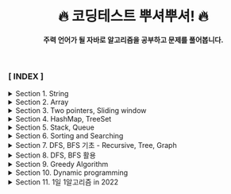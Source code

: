 <div align="center">

<h1>🔥 코딩테스트 뿌셔뿌셔! 🔥 </h1>

<b>주력 언어가 될 자바로 알고리즘을 공부하고 문제를 풀어봅니다.</b>

</div>

<br>

### **[ INDEX ]**

<details>
<summary>Section 1. String</summary>

1. [문자 찾기](src/com/algorithm/section1/section1_01)
2. [대소문자 변환](src/com/algorithm/section1/section1_02)
3. [문장 속 단어 (indexOf(), substring())](src/com/algorithm/section1/section1_03)
4. [단어 뒤집기 (StringBuilder 이용법 또는 직접뒤집기)](src/com/algorithm/section1/section1_04)
5. [특정 문자 뒤집기 (toCharArray())](src/com/algorithm/section1/section1_05)
6. [중복문자제거](src/com/algorithm/section1/section1_06)
7. [회문문자열](src/com/algorithm/section1/section1_07)
8. [유효한 팰린드롬 (replaceAll 정규식이용)](src/com/algorithm/section1/section1_08)
9. [숫자만 추출](src/com/algorithm/section1/section1_09)
10. [가장 짧은 문자거리](src/com/algorithm/section1/section1_10)
11. [문자열 압축](src/com/algorithm/section1/section1_11)
12. [암호 (replace(), parseInt(string, 2))](src/com/algorithm/section1/section1_12)

</details>

<details>
<summary>Section 2. Array</summary>

1. [큰 수 출력하기](src/com/algorithm/section2/section2_01)
2. [보이는 학생](src/com/algorithm/section2/section2_02)
3. [가위바위보](src/com/algorithm/section2/section2_03)
4. [피보나치 수열](src/com/algorithm/section2/section2_04)
5. [소수 (에라토스테네스 체)](src/com/algorithm/section2/section2_05)
6. [뒤집은 소수](src/com/algorithm/section2/section2_06)
7. [점수계산](src/com/algorithm/section2/section2_07)
8. [등수구하기](src/com/algorithm/section2/section2_08)
9. [격자판 최대합](src/com/algorithm/section2/section2_09)
10. [봉우리](src/com/algorithm/section2/section2_10)
11. [임시반장 정하기](src/com/algorithm/section2/section2_11)
12. [멘토링](src/com/algorithm/section2/section2_12)
</details>

<details>
<summary>Section 3. Two pointers, Sliding window</summary>

1. [두 배열 합치기 (two pointers algorithm)](src/com/algorithm/section3/section3_01)
2. [공통원소 구하기(two pointers algorithm)](src/com/algorithm/section3/section3_02)
3. [최대 매출 (Sliding window)](src/com/algorithm/section3/section3_03)
4. [연속부분 수열 (복합적 문제)](src/com/algorithm/section3/section3_04)
5. [연속된 자연수의 합 (two pointers)](src/com/algorithm/section3/section3_05)
6. [연속된 자연수의 합 (수학)](src/com/algorithm/section3/section3_06)
7. [최대 길이 연속부분 수열 (복합적 문제)](src/com/algorithm/section3/section3_07)
</details>

<details>
<summary>Section 4. HashMap, TreeSet</summary>

1. [학급 회장 (HashMap)](src/com/algorithm/section4/section4_01)
2. [아나그램 (HashMap)](src/com/algorithm/section4/section4_02)
3. [매출액의 종류 (Hash, sliding window)](src/com/algorithm/section4/section4_03)
4. [모든 아나그램 찾기 (Hash, sliding window : 시간복잡도 O(n))](src/com/algorithm/section4/section4_04)
5. [K번째 큰 수](src/com/algorithm/section4/section4_05)
</details>

<details>
<summary>Section 5. Stack, Queue</summary>

1. [올바른 괄호](src/com/algorithm/section5/section5_01)
2. [괄호 문자 제거](src/com/algorithm/section5/section5_02)
3. [크레인 인형뽑기(카카오)](src/com/algorithm/section5/section5_03)
4. [후위식 연산(postfix)](src/com/algorithm/section5/section5_04)
5. [쇠막대기](src/com/algorithm/section5/section5_05)
6. [공주 구하기](src/com/algorithm/section5/section5_06)
7. [교육과정 설계](src/com/algorithm/section5/section5_07)
8. [응급실](src/com/algorithm/section5/section5_08)
</details>

<details>
<summary>Section 6. Sorting and Searching</summary>

1. [선택정렬](src/com/algorithm/section6/section6_01)
2. [버블정렬](src/com/algorithm/section6/section6_02)
3. [삽입정렬](src/com/algorithm/section6/section6_03)
4. [LRU (캐시, 카카오 변형)](src/com/algorithm/section6/section6_04)
5. [중복확인](src/com/algorithm/section6/section6_05)
6. [장난꾸러기](src/com/algorithm/section6/section6_06)
7. [좌표 정렬 (compareTo)](src/com/algorithm/section6/section6_07)
8. [이분검색](src/com/algorithm/section6/section6_08)
9. [뮤직비디오 (결정알고리즘)](src/com/algorithm/section6/section6_09)
10. [마구간 정하기(결정알고리즘)](src/com/algorithm/section6/section6_10)
</details>

<details>
<summary>Section 7. DFS, BFS 기초 - Recursive, Tree, Graph</summary>

1. [재귀함수 (스택프레임)](src/com/algorithm/section7/section7_01)
2. [이진수 출력 (재귀)](src/com/algorithm/section7/section7_02)
3. [팩토리얼](src/com/algorithm/section7/section7_03)
4. [피보나치 재귀 (메모이제이션)](src/com/algorithm/section7/section7_04)
5. [이진트리순회 (DFS : Depth-First Search)](src/com/algorithm/section7/section7_05)
6. [부분집합 구하기 (DFS)](src/com/algorithm/section7/section7_06)
7. [이진트리 레벨탐색 (BFS : Breadth-First Search)](src/com/algorithm/section7/section7_07)
8. [송아지 찾기1 (BFS)](src/com/algorithm/section7/section7_08)
9. [Tree 말단노드까지의 가장 짧은 경로 (DFS)](src/com/algorithm/section7/section7_09)
10. [Tree 말단노드까지의 가장 짧은 경로 (BFS)](src/com/algorithm/section7/section7_10)
11. [경로탐색 (DFS)](src/com/algorithm/section7/section7_11)
12. [경로탐색 (인접리스트, ArrayList)](src/com/algorithm/section7/section7_12)
13. [그래프 최단거리 (BFS)](src/com/algorithm/section7/section7_13)
</details>

<details>
<summary>Section 8. DFS, BFS 활용</summary>

1. [합이 같은 부분집합 (DFS: 아마존 인터뷰)](src/com/algorithm/section8/section8_01)
2. [바둑이 승차 (DFS)](src/com/algorithm/section8/section8_02)
3. [최대점수 구하기 (DFS)](src/com/algorithm/section8/section8_03)
4. [중복순열 구하기](src/com/algorithm/section8/section8_04)
5. [동전교환](src/com/algorithm/section8/section8_05)
6. [순열 구하기](src/com/algorithm/section8/section8_06)
7. [조합수 (메모이제이션)](src/com/algorithm/section8/section8_07)
8. [수열 추측하기](src/com/algorithm/section8/section8_08)
9. [조합 구하기](src/com/algorithm/section8/section8_09)
10. [미로탐색 (DFS)](src/com/algorithm/section8/section8_10)
11. [미로의 최단거리 통로 (BFS)](src/com/algorithm/section8/section8_11)
12. [토마토 (BFS)](src/com/algorithm/section8/section8_12)
13. [섬나라 아일랜드 (DFS)](src/com/algorithm/section8/section8_13)
14. [피자배달거리 (삼성 SW역량평가 기출문제 : DFS활용)](src/com/algorithm/section8/section8_14)
</details>

<details>
<summary>Section 9. Greedy Algorithm</summary>

1. [씨름선수](src/com/algorithm/section9/section9_01)
2. [회의실 배정](src/com/algorithm/section9/section9_02)
3. [결혼식](src/com/algorithm/section9/section9_03)
4. [최대 수입 스케줄 (PriorityQueue)](src/com/algorithm/section9/section9_04)
5. [다익스트라 알고리즘](src/com/algorithm/section9/section9_05)
6. [친구인가 (Uion & Find)](src/com/algorithm/section9/section9_06)
7. [원더랜드 (크루스칼 : Uion & Find)](src/com/algorithm/section9/section9_07)
8. [원더랜드 (프림 : PriorityQueue)](src/com/algorithm/section9/section9_08)
</details>

<details>
<summary>Section 10. Dynamic programming</summary>

1. [계단오르기](src/com/algorithm/section10/section10_01)
2. [돌다리 건너기](src/com/algorithm/section10/section10_02)
3. [최대 부분 증가 수열 (LIS)](src/com/algorithm/section10/section10_03)
4. [가장 높은 탑 쌓기 (LIS 응용)](src/com/algorithm/section10/section10_04)
5. [동전교환 (냅색 알고리즘)](src/com/algorithm/section10/section10_05)
6. [최대점수 구하기 (냅색 알고리즘)](src/com/algorithm/section10/section10_06)
</details>

<details>
<summary>Section 11. 1일 1알고리즘 in 2022</summary>

1. [특정 요일 구하기](src/com/algorithm/level_01/특정_요일_구하기)
2. [짝수 홀수 구분](src/com/algorithm/level_01/짝수_홀수_구분)
3. [증가하는 숫자](src/com/algorithm/level_01/증가하는_숫자)
4. [손익분기점](src/com/algorithm/level_01/손익분기점)
5. [벌집](src/com/algorithm/level_01/벌집)
6. [분수 찾기](src/com/algorithm/level_01/분수_찾기)
7. [달팽이는 올라가고 싶다](src/com/algorithm/level_01/달팽이는_올라가고_싶다)
8. [다이얼](src/com/algorithm/level_01/다이얼)
9. [그룹 단어 체커](src/com/algorithm/level_01/그룹_단어_체커)
10. [알람 시계](src/com/algorithm/level_01/알람시계)
11. [윤년](src/com/algorithm/level_01/윤년)
12. [셀프 넘버](src/com/algorithm/level_01/셀프_넘버)
13. [부녀회장이 될테야](src/com/algorithm/level_01/부녀회장이_될테야)
14. [설탕 배달](src/com/algorithm/level_01/설탕_배달)
15. [큰 수 더하기](src/com/algorithm/level_01/큰_수_더하기)

</details>


